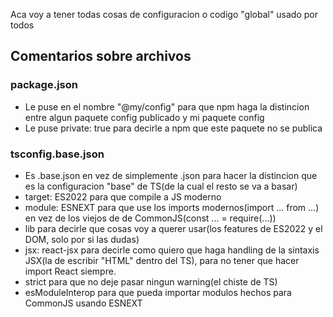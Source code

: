 Aca voy a tener todas cosas de configuracion o codigo "global" usado por todos
## Comentarios sobre archivos
### package.json
- Le puse en el nombre "@my/config" para que npm haga la distincion entre algun paquete config publicado y mi paquete config
- Le puse private: true para decirle a npm que este paquete no se publica

### tsconfig.base.json

- Es .base.json en vez de simplemente .json para hacer la distincion que es la configuracion "base" de TS(de la cual el resto se va a basar)
- target: ES2022 para que compile a JS moderno
- module: ESNEXT para que use los imports modernos(import ... from ...) en vez de los viejos de de CommonJS(const ... = require(...))
- lib para decirle que cosas voy a querer usar(los features de ES2022 y el DOM, solo por si las dudas)
- jsx: react-jsx para decirle como quiero que haga handling de la sintaxis JSX(la de escribir "HTML" dentro del TS), para no tener que hacer import React siempre.
- strict para que no deje pasar ningun warning(el chiste de TS)
- esModuleInterop para que pueda importar modulos hechos para CommonJS usando ESNEXT